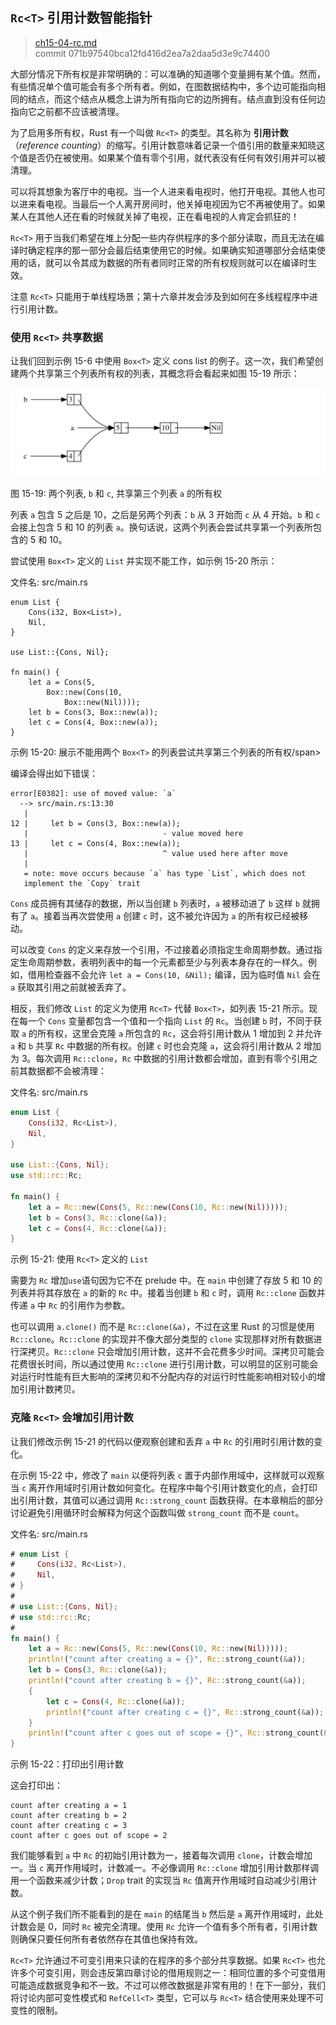 ## `Rc<T>` 引用计数智能指针

> [ch15-04-rc.md](https://github.com/rust-lang/book/blob/master/second-edition/src/ch15-04-rc.md)
> <br>
> commit 071b97540bca12fd416d2ea7a2daa5d3e9c74400

大部分情况下所有权是非常明确的：可以准确的知道哪个变量拥有某个值。然而，有些情况单个值可能会有多个所有者。例如，在图数据结构中，多个边可能指向相同的结点，而这个结点从概念上讲为所有指向它的边所拥有。结点直到没有任何边指向它之前都不应该被清理。

<!-- Can you give an example or two for when a variable needs multiple owners?
-->
<!-- Done /Carol -->

为了启用多所有权，Rust 有一个叫做 `Rc<T>` 的类型。其名称为 **引用计数**（*reference counting*）的缩写。引用计数意味着记录一个值引用的数量来知晓这个值是否仍在被使用。如果某个值有零个引用，就代表没有任何有效引用并可以被清理。

可以将其想象为客厅中的电视。当一个人进来看电视时，他打开电视。其他人也可以进来看电视。当最后一个人离开房间时，他关掉电视因为它不再被使用了。如果某人在其他人还在看的时候就关掉了电视，正在看电视的人肯定会抓狂的！

`Rc<T>` 用于当我们希望在堆上分配一些内存供程序的多个部分读取，而且无法在编译时确定程序的那一部分会最后结束使用它的时候。如果确实知道哪部分会结束使用的话，就可以令其成为数据的所有者同时正常的所有权规则就可以在编译时生效。

注意 `Rc<T>` 只能用于单线程场景；第十六章并发会涉及到如何在多线程程序中进行引用计数。

### 使用 `Rc<T>` 共享数据

让我们回到示例 15-6 中使用 `Box<T>` 定义 cons list 的例子。这一次，我们希望创建两个共享第三个列表所有权的列表，其概念将会看起来如图 15-19 所示：

<img alt="Two lists that share ownership of a third list" src="img/trpl15-03.svg" class="center" />

<span class="caption">图 15-19: 两个列表, `b` 和 `c`, 共享第三个列表 `a` 的所有权</span>

列表 `a` 包含 5 之后是 10，之后是另两个列表：`b` 从 3 开始而 `c` 从 4 开始。`b` 和 `c` 会接上包含 5 和 10 的列表 `a`。换句话说，这两个列表会尝试共享第一个列表所包含的 5 和 10。

尝试使用 `Box<T>` 定义的 `List` 并实现不能工作，如示例 15-20 所示：

<span class="filename">文件名: src/main.rs</span>

```rust,ignore
enum List {
    Cons(i32, Box<List>),
    Nil,
}

use List::{Cons, Nil};

fn main() {
    let a = Cons(5,
        Box::new(Cons(10,
            Box::new(Nil))));
    let b = Cons(3, Box::new(a));
    let c = Cons(4, Box::new(a));
}
```

<span class="caption">示例 15-20: 展示不能用两个 `Box<T>` 的列表尝试共享第三个列表的所有权/span>

编译会得出如下错误：

```text
error[E0382]: use of moved value: `a`
  --> src/main.rs:13:30
   |
12 |     let b = Cons(3, Box::new(a));
   |                              - value moved here
13 |     let c = Cons(4, Box::new(a));
   |                              ^ value used here after move
   |
   = note: move occurs because `a` has type `List`, which does not
   implement the `Copy` trait
```

`Cons` 成员拥有其储存的数据，所以当创建 `b` 列表时，`a` 被移动进了 `b` 这样 `b` 就拥有了 `a`。接着当再次尝使用 `a` 创建 `c` 时，这不被允许因为 `a` 的所有权已经被移动。

可以改变 `Cons` 的定义来存放一个引用，不过接着必须指定生命周期参数。通过指定生命周期参数，表明列表中的每一个元素都至少与列表本身存在的一样久。例如，借用检查器不会允许 `let a = Cons(10, &Nil);` 编译，因为临时值 `Nil` 会在 `a` 获取其引用之前就被丢弃了。

相反，我们修改 `List` 的定义为使用 `Rc<T>` 代替 `Box<T>`，如列表 15-21 所示。现在每一个 `Cons` 变量都包含一个值和一个指向 `List` 的 `Rc`。当创建 `b` 时，不同于获取 `a` 的所有权，这里会克隆 `a` 所包含的 `Rc`，这会将引用计数从 1 增加到 2 并允许 `a` 和 `b` 共享 `Rc` 中数据的所有权。创建 `c` 时也会克隆 `a`，这会将引用计数从 2 增加为 3。每次调用 `Rc::clone`，`Rc` 中数据的引用计数都会增加，直到有零个引用之前其数据都不会被清理：

<!-- And what will Rc do that's different here, how will the ownership of a b
c change? Could you write a paragraph equivalent to the one describing the cons
variants above? That was really useful -->
<!-- I'm not sure which paragraph about cons you're talking about, but I've
tried to guess /Carol -->

<span class="filename">文件名: src/main.rs</span>

```rust
enum List {
    Cons(i32, Rc<List>),
    Nil,
}

use List::{Cons, Nil};
use std::rc::Rc;

fn main() {
    let a = Rc::new(Cons(5, Rc::new(Cons(10, Rc::new(Nil)))));
    let b = Cons(3, Rc::clone(&a));
    let c = Cons(4, Rc::clone(&a));
}
```

<span class="caption">示例 15-21: 使用 `Rc<T>` 定义的 `List`</span>

需要为 `Rc` 增加`use`语句因为它不在 prelude 中。在 `main` 中创建了存放 5 和 10 的列表并将其存放在 `a` 的新的 `Rc` 中。接着当创建 `b` 和 `c` 时，调用 `Rc::clone` 函数并传递 `a` 中 `Rc` 的引用作为参数。

也可以调用 `a.clone()` 而不是 `Rc::clone(&a)`，不过在这里 Rust 的习惯是使用 `Rc::clone`。`Rc::clone` 的实现并不像大部分类型的 `clone` 实现那样对所有数据进行深拷贝。`Rc::clone` 只会增加引用计数，这并不会花费多少时间。深拷贝可能会花费很长时间，所以通过使用 `Rc::clone` 进行引用计数，可以明显的区别可能会对运行时性能有巨大影响的深拷贝和不分配内存的对运行时性能影响相对较小的增加引用计数拷贝。

### 克隆 `Rc<T>` 会增加引用计数

让我们修改示例 15-21 的代码以便观察创建和丢弃 `a` 中 `Rc` 的引用时引用计数的变化。

<!-- Below -- can you let the reader know why we are doing this? What does it
show us/improve? Is this our working version of the code, or just illustrating
reference count? -->
<!-- This is illustrating reference counting /Carol -->

在示例 15-22 中，修改了 `main` 以便将列表 `c` 置于内部作用域中，这样就可以观察当 `c` 离开作用域时引用计数如何变化。在程序中每个引用计数变化的点，会打印出引用计数，其值可以通过调用 `Rc::strong_count` 函数获得。在本章稍后的部分讨论避免引用循环时会解释为何这个函数叫做 `strong_count` 而不是 `count`。

<!-- If we need to talk about this later, that might indicate that this chapter
is out of order --- should the section on reference cycles come first? -->
<!-- It's not possible to create reference cycles until we've explained both
`Rc` and `RefCell`, so we don't see a way to reorder these sections. The
"strong" is the only detail from that section relevant here; we just want to
have the reader ignore that detail for now but know that we will explain it in
a bit. /Carol -->

<span class="filename">文件名: src/main.rs</span>

```rust
# enum List {
#     Cons(i32, Rc<List>),
#     Nil,
# }
#
# use List::{Cons, Nil};
# use std::rc::Rc;
#
fn main() {
    let a = Rc::new(Cons(5, Rc::new(Cons(10, Rc::new(Nil)))));
    println!("count after creating a = {}", Rc::strong_count(&a));
    let b = Cons(3, Rc::clone(&a));
    println!("count after creating b = {}", Rc::strong_count(&a));
    {
        let c = Cons(4, Rc::clone(&a));
        println!("count after creating c = {}", Rc::strong_count(&a));
    }
    println!("count after c goes out of scope = {}", Rc::strong_count(&a));
}
```

<span class="caption">示例 15-22：打印出引用计数</span>

这会打印出：

```text
count after creating a = 1
count after creating b = 2
count after creating c = 3
count after c goes out of scope = 2
```

<!-- is there a reason we call `a` rc here, and not just `a`? -->
<!-- Yes, because it's not `a`, it's the strong count of the `Rc` in `a`. We've
changed the text to hopefully be clearer. /Carol -->

我们能够看到 `a` 中 `Rc` 的初始引用计数为一，接着每次调用 `clone`，计数会增加一。当 `c` 离开作用域时，计数减一。不必像调用 `Rc::clone` 增加引用计数那样调用一个函数来减少计数；`Drop` trait 的实现当 `Rc` 值离开作用域时自动减少引用计数。

从这个例子我们所不能看到的是在 `main` 的结尾当 `b` 然后是 `a` 离开作用域时，此处计数会是 0，同时 `Rc` 被完全清理。使用 `Rc` 允许一个值有多个所有者，引用计数则确保只要任何所有者依然存在其值也保持有效。

`Rc<T>` 允许通过不可变引用来只读的在程序的多个部分共享数据。如果 `Rc<T>` 也允许多个可变引用，则会违反第四章讨论的借用规则之一：相同位置的多个可变借用可能造成数据竞争和不一致。不过可以修改数据是非常有用的！在下一部分，我们将讨论内部可变性模式和 `RefCell<T>` 类型，它可以与 `Rc<T>` 结合使用来处理不可变性的限制。
